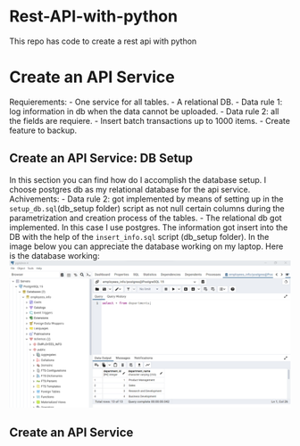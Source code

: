 # Rest-API-with-python
This repo has code to create  a rest api with python
# Create an API Service
Requierements:
    - One service for all tables.
    - A relational DB.
    - Data rule 1: log information in db when the data cannot be uploaded.
    - Data rule 2: all the fields are requiere.
    - Insert batch transactions up to 1000 items.
    - Create feature to backup.
## Create an API Service: DB Setup
In this section you can find how do I accomplish the database setup. I choose postgres db as my relational database for the api service. 
Achivements:
    - Data rule 2: got implemented by means of setting up in the `setup_db.sql`(db_setup folder) script as not null certain columns during the parametrization and creation process of the tables. 
    - The relational db got implemented. In this case I use postgres.
The information got insert into the DB with the help of the `insert_info.sql` script (db_setup folder). In the image below you can appreciate the database working on my laptop.
Here is the database working:
![alt text](https://github.com/nonameforpirate2/Rest-API-with-python/blob/dev/Part_1/database_setup_working.png "image Title")

## Create an API Service